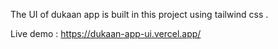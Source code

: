 The UI of dukaan app is built in this project using tailwind css .


Live demo : https://dukaan-app-ui.vercel.app/




 
 
